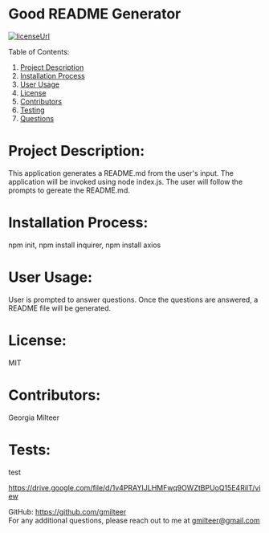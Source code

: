 
  # Good README Generator

  [![licenseUrl](https://img.shields.io/badge/License-MIT-green.svg)](https://opensource.org/licenses/MIT)

  Table of Contents:
  1. [Project Description](#projectDescription)
  2. [Installation Process](#installationProcess)
  3. [User Usage](#userUsage)
  4. [License](#licenseUrl)
  5. [Contributors](#userContributors)
  6. [Testing](#userTesting)
  7. [Questions](#questions)

  # Project Description:
  This application generates a README.md from the user's input. The application will be invoked using node index.js. The user will follow the prompts to gereate the README.md.
  
  # Installation Process:
   npm init, npm install inquirer, npm install axios
  
  # User Usage:
  User is prompted to answer questions. Once the questions are answered, a README file will be generated.
  
  # License:
  MIT
  
  # Contributors:
  Georgia Milteer
  
  # Tests:
  test
  
  https://drive.google.com/file/d/1v4PRAYIJLHMFwq9OWZtBPUoQ15E4RilT/view
  
  GitHub: https://github.com/gmilteer        
  For any additional questions, please reach out to me at gmilteer@gmail.com